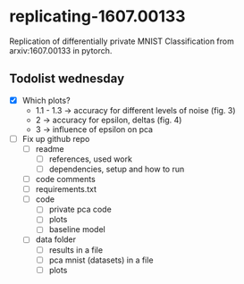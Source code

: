 # replicating-1607.00133
Replication of differentially private MNIST Classification from arxiv:1607.00133 in pytorch.

## Todolist wednesday
- [X] Which plots?
  - 1.1 - 1.3 -> accuracy for different levels of noise (fig. 3)
  - 2 -> accuracy for epsilon, deltas (fig. 4)
  - 3 -> influence of epsilon on pca 
- [ ] Fix up github repo
  - [ ] readme
    - [ ] references, used work
    - [ ] dependencies, setup and how to run
  - [ ] code comments 
  - [ ] requirements.txt
  - [ ] code 
    - [ ] private pca code
    - [ ] plots
    - [ ] baseline model
  - [ ] data folder
    - [ ] results in a file 
    - [ ] pca mnist (datasets) in a file
    - [ ] plots

